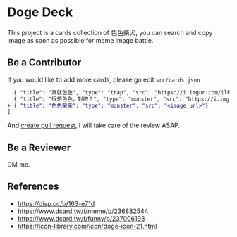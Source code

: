 # Doge Deck

This project is a cards collection of 色色柴犬, you can search and copy image as soon as possible for meme image battle.

## Be a Contributor

If you would like to add more cards, please go edit `src/cards.json`

```diff
  { "title": "窩就色色", "type": "trap", "src": "https://i.imgur.com/ilPPxwXh.jpg" },
  { "title": "很想色色，對吧？", "type": "monster", "src": "https://i.imgur.com/38mmrJT.jpg" },
+ { "title": "色色柴柴": "type": "monster", "src": "<image url>"}
]
```

And [create pull request](https://github.com/tpai/dogedeck/compare), I will take care of the review ASAP.

## Be a Reviewer

DM me.

## References

- https://disp.cc/b/163-e71d
- https://www.dcard.tw/f/meme/p/236882544
- https://www.dcard.tw/f/funny/p/237006193
- https://icon-library.com/icon/doge-icon-21.html
